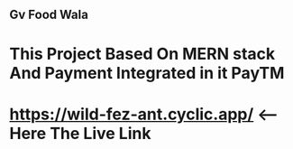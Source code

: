 ## Gv Food Wala
# This Project Based On MERN stack And Payment Integrated in it PayTM 
# https://wild-fez-ant.cyclic.app/ <-- Here The Live Link
